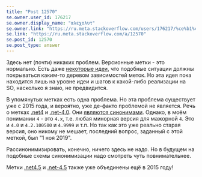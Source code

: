 ```yaml
---
title: "Post 12570"
se.owner.user_id: 176217
se.owner.display_name: "αλεχολυτ"
se.owner.link: "https://ru.meta.stackoverflow.com/users/176217/%ce%b1%ce%bb%ce%b5%cf%87%ce%bf%ce%bb%cf%85%cf%84"
se.link: "https://ru.meta.stackoverflow.com/a/12570"
se.post_id: 12570
se.post_type: answer
---
```

<p>Здесь нет (почти) никаких проблем. Версионные метки - это нормально. Есть даже <a href="https://meta.stackexchange.com/q/45438/339911">некоторые идеи</a>, что подобные ситуации должны покрываться каким-то деревом зависимостей меток. Но эта идея пока находится лишь на уровне идеи и шагов к какой-либо реализации на SO, насколько я знаю, не предвидится.</p>
<p>В упомянутых метках есть одна проблема. Но эта проблема существует уже с 2015 года, и вероятно, уже де-факто проблемой не является. Речь о метках <a href="https://ru.stackoverflow.com/questions/tagged/.net4" class="post-tag" title="показать вопросы с меткой [.net4]" aria-label="показать вопросы с меткой [.net4]" rel="tag" aria-labelledby="tag-.net4-tooltip-container">.net4</a> и <a href="https://ru.stackoverflow.com/questions/tagged/.net-4.0" class="post-tag" title="показать вопросы с меткой [.net-4.0]" aria-label="показать вопросы с меткой [.net-4.0]" rel="tag" aria-labelledby="tag-.net-4.0-tooltip-container">.net-4.0</a>. Они <a href="https://ru.stackoverflow.com/tags/.net-4.0/synonyms">являются синонимами</a>. Однако, в моём понимании <code>4</code> - это <code>4.x</code>, т.е. любая минорная версия для мажорной <code>4</code>. Это и <code>4.0</code> и <code>4.2.100500</code> и <code>4.9999</code> и т.п. Но так как это уже реально старая версия, оно никому не мешает, последний вопрос, заданный с этой меткой, был &quot;1 ноя 2019&quot;.</p>
<p>Рассинонимизировать, конечно, ничего здесь не надо. Но в будущем на подобные схемы синонимизации надо смотреть чуть повнимательнее.</p>
<p>Метки <a href="https://ru.stackoverflow.com/questions/tagged/.net4.5" class="post-tag" title="показать вопросы с меткой [.net4.5]" aria-label="показать вопросы с меткой [.net4.5]" rel="tag" aria-labelledby="tag-.net4.5-tooltip-container">.net4.5</a> и <a href="https://ru.stackoverflow.com/questions/tagged/.net-4.5" class="post-tag" title="показать вопросы с меткой [.net-4.5]" aria-label="показать вопросы с меткой [.net-4.5]" rel="tag" aria-labelledby="tag-.net-4.5-tooltip-container">.net-4.5</a> также уже объединены ещё в 2015 году!</p>
